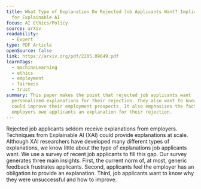 ```yaml
---
title: What Type of Explanation Do Rejected Job Applicants Want? Implications
  for Explainable AI
focus: AI Ethics/Policy
source: arXiv
readability:
  - Expert
type: PDF Article
openSource: false
link: https://arxiv.org/pdf/2205.09649.pdf
learnTags:
  - machineLearning
  - ethics
  - employment
  - fairness
  - trust
summary: This paper makes the point that rejected job applicants want
  personalized explanations for their rejection. They also want to know how they
  could improve their employment prospects. It also emphasizes the fact that
  employers owe applicants an explanation for their rejection.
---
```

Rejected job applicants seldom receive explanations from employers. Techniques from Explainable AI (XAI) could provide explanations at scale. Although XAI researchers have developed many different types of explanations, we know little about the type of explanations job applicants want. We use a survey of recent job applicants to fill this gap. Our survey generates three main insights. First, the current norm of, at most, generic feedback frustrates applicants. Second, applicants feel the employer has an obligation to provide an explanation. Third, job applicants want to know why they were unsuccessful and how to improve.
